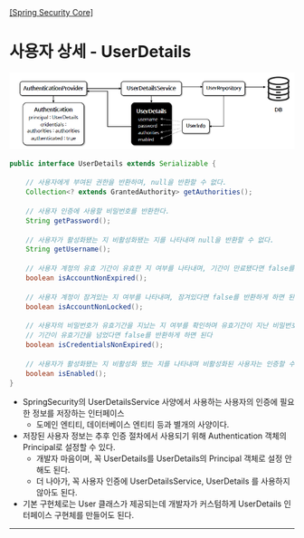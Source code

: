 <nav>
    <a href="/#authentication-architecture" target="_blank">[Spring Security Core]</a>
</nav>

# 사용자 상세 - UserDetails

![user-details](./imgs/user-details.png)

```java
public interface UserDetails extends Serializable {
    
    // 사용자에게 부여된 권한을 반환하며, null을 반환할 수 없다.
	Collection<? extends GrantedAuthority> getAuthorities();
	
    // 사용자 인증에 사용할 비밀번호를 반환한다.
    String getPassword();
	
    // 사용자가 활성화됐는 지 비활성화됐는 지를 나타내며 null을 반환할 수 없다.
    String getUsername();
	
    // 사용자 계정의 유효 기간이 유효한 지 여부를 나타내며, 기간이 만료됐다면 false를 반환하게 하면 된다.
    boolean isAccountNonExpired();

    // 사용자 계정이 잠겨있는 지 여부를 나타내며, 잠겨있다면 false를 반환하게 하면 된다.
    boolean isAccountNonLocked();
	
    // 사용자의 비밀번호가 유효기간을 지났는 지 여부를 확인하며 유효기간이 지난 비밀번호는 인증할 수 없다.
    // 기간이 유효기간을 넘었다면 false를 반환하게 하면 된다
    boolean isCredentialsNonExpired();
	
    // 사용자가 활성화됐는 지 비활성화 됐는 지를 나타내며 비활성화된 사용자는 인증할 수 없다.
    boolean isEnabled();
}
```
- SpringSecurity의 UserDetailsService 사양에서 사용하는 사용자의 인증에 필요한 정보를 저장하는 인터페이스
  - 도메인 엔티티, 데이터베이스 엔티티 등과 별개의 사양이다.
- 저장된 사용자 정보는 추후 인증 절차에서 사용되기 위해 Authentication 객체의 Principal로 설정할 수 있다.
  - 개발자 마음이며, 꼭 UserDetails를 UserDetails의 Principal 객체로 설정 안 해도 된다.
  - 더 나아가, 꼭 사용자 인증에 UserDetailsService, UserDetails 를 사용하지 않아도 된다.
- 기본 구현체로는 User 클래스가 제공되는데 개발자가 커스텀하게 UserDetails 인터페이스 구현체를 만들어도 된다.

---
